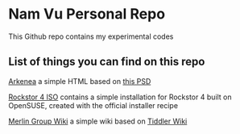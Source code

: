 # Nam Vu Personal Repo

This Github repo contains my experimental codes

## List of things you can find on this repo

[Arkenea](/arkenea/) a simple HTML based on [this PSD](https://dribbble.com/shots/2218540-Arkenea)

[Rockstor 4 ISO](https://github.com/vnt87/rockstor-4-iso) contains a simple installation for Rockstor 4 built on OpenSUSE, created with the official installer recipe

[Merlin Group Wiki](/wiki/) a simple wiki based on [Tiddler Wiki](https://tiddlywiki.com/)